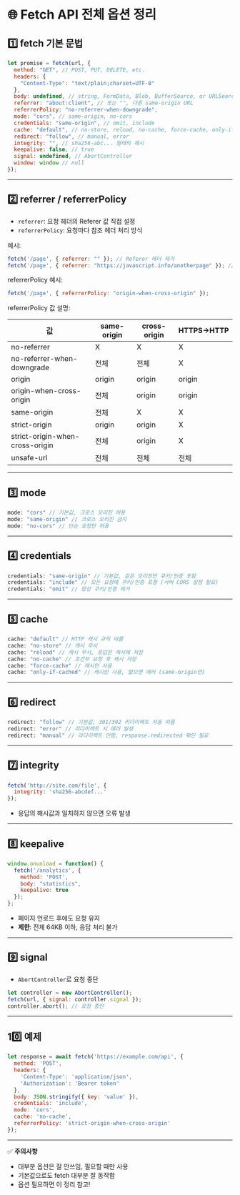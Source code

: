 
# 🌐 Fetch API 전체 옵션 정리

## 1️⃣ fetch 기본 문법

```javascript
let promise = fetch(url, {
  method: "GET", // POST, PUT, DELETE, etc.
  headers: {
    "Content-Type": "text/plain;charset=UTF-8"
  },
  body: undefined, // string, FormData, Blob, BufferSource, or URLSearchParams
  referrer: "about:client", // 또는 "", 다른 same-origin URL
  referrerPolicy: "no-referrer-when-downgrade",
  mode: "cors", // same-origin, no-cors
  credentials: "same-origin", // omit, include
  cache: "default", // no-store, reload, no-cache, force-cache, only-if-cached
  redirect: "follow", // manual, error
  integrity: "", // sha256-abc... 형태의 해시
  keepalive: false, // true
  signal: undefined, // AbortController
  window: window // null
});
```

---

## 2️⃣ referrer / referrerPolicy

- `referrer`: 요청 헤더의 Referer 값 직접 설정
- `referrerPolicy`: 요청마다 참조 헤더 처리 방식

예시:
```javascript
fetch('/page', { referrer: "" }); // Referer 헤더 제거
fetch('/page', { referrer: "https://javascript.info/anotherpage" }); // 같은 오리진 내에서만 가능
```

referrerPolicy 예시:
```javascript
fetch('/page', { referrerPolicy: "origin-when-cross-origin" });
```

referrerPolicy 값 설명:

| 값 | same-origin | cross-origin | HTTPS→HTTP |
|----|-------------|--------------|------------|
| no-referrer | X | X | X |
| no-referrer-when-downgrade | 전체 | 전체 | X |
| origin | origin | origin | origin |
| origin-when-cross-origin | 전체 | origin | origin |
| same-origin | 전체 | X | X |
| strict-origin | origin | origin | X |
| strict-origin-when-cross-origin | 전체 | origin | X |
| unsafe-url | 전체 | 전체 | 전체 |

---

## 3️⃣ mode

```javascript
mode: "cors" // 기본값, 크로스 오리진 허용
mode: "same-origin" // 크로스 오리진 금지
mode: "no-cors" // 단순 요청만 허용
```

---

## 4️⃣ credentials

```javascript
credentials: "same-origin" // 기본값, 같은 오리진만 쿠키/인증 포함
credentials: "include" // 모든 요청에 쿠키/인증 포함 (서버 CORS 설정 필요)
credentials: "omit" // 항상 쿠키/인증 제거
```

---

## 5️⃣ cache

```javascript
cache: "default" // HTTP 캐시 규칙 따름
cache: "no-store" // 캐시 무시
cache: "reload" // 캐시 무시, 응답은 캐시에 저장
cache: "no-cache" // 조건부 요청 후 캐시 저장
cache: "force-cache" // 캐시만 사용
cache: "only-if-cached" // 캐시만 사용, 없으면 에러 (same-origin만)
```

---

## 6️⃣ redirect

```javascript
redirect: "follow" // 기본값, 301/302 리다이렉트 자동 따름
redirect: "error" // 리다이렉트 시 에러 발생
redirect: "manual" // 리다이렉트 안함, response.redirected 확인 필요
```

---

## 7️⃣ integrity

```javascript
fetch('http://site.com/file', {
  integrity: 'sha256-abcdef...'
});
```

- 응답의 해시값과 일치하지 않으면 오류 발생

---

## 8️⃣ keepalive

```javascript
window.onunload = function() {
  fetch('/analytics', {
    method: 'POST',
    body: "statistics",
    keepalive: true
  });
};
```

- 페이지 언로드 후에도 요청 유지
- **제한**: 전체 64KB 이하, 응답 처리 불가

---

## 9️⃣ signal

- `AbortController`로 요청 중단
```javascript
let controller = new AbortController();
fetch(url, { signal: controller.signal });
controller.abort(); // 요청 중단
```

---

## 10️⃣ 예제

```javascript
let response = await fetch('https://example.com/api', {
  method: 'POST',
  headers: {
    'Content-Type': 'application/json',
    'Authorization': 'Bearer token'
  },
  body: JSON.stringify({ key: 'value' }),
  credentials: 'include',
  mode: 'cors',
  cache: 'no-cache',
  referrerPolicy: 'strict-origin-when-cross-origin'
});
```

---

✅ **주의사항**
- 대부분 옵션은 잘 안쓰임, 필요할 때만 사용
- 기본값으로도 fetch 대부분 잘 동작함
- 옵션 필요하면 이 정리 참고!
